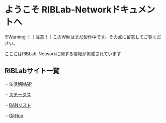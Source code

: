 # ようこそ RIBLab-Networkドキュメントへ

!!!Warning
    ！！注意！！このWikiはまだ製作中です。その点に留意してご覧ください。

ここにはRIBLab-Networkに関する情報が掲載されています

## RIBLabサイト一覧


・[生活鯖MAP](https://map.riblab.net)
</br>

・[ステータス](https://status.riblab.net)
</br>

・[BANリスト](https://banlist.riblab.net)
</br>

・[GitHub](https://github.com/RIB-Lab)

